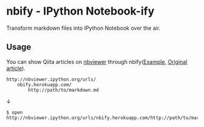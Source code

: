 # nbify - IPython Notebook-ify

Transform markdown files into IPython Notebook over the air.

## Usage

You can show Qiita articles on [nbviewer](http://nbviewer.ipython.org) through nbify([Example](http://nbviewer.ipython.org/urls/nbify.herokuapp.com/http://qiita.com/nkt_dev/items/3c66d45ca76d7f8cce19.md), [Original article](http://qiita.com/nkt_dev/items/3c66d45ca76d7f8cce19)).

```
http://nbviewer.ipython.org/urls/
	nbify.herokuapp.com/
		http://path/to/markdown.md
```

↓

```
$ open http://nbviewer.ipython.org/urls/nbify.herokuapp.com/http://path/to/markdown.md
```
